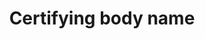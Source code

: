 ---
title: 'Certifying body name'
field: 'is.certifyingBody'
slug: 'certification-certifying-body-name'
description: 'Entity assuring/assessing the status and performance of a certificate holder/owner'
required: False
vocabulary: 'vocabulary.txt'
module: 'Certifying body'
cluster: 'Certification'
policy: 'Controlled value. Single value only.'
---
